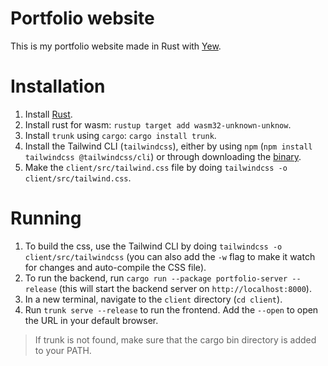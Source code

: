 # Portfolio website
This is my portfolio website made in Rust with [Yew](https://yew.rs/).

# Installation
1. Install [Rust](https://www.rust-lang.org/tools/install).
2. Install rust for wasm: `rustup target add wasm32-unknown-unknow`.
3. Install `trunk` using `cargo`: `cargo install trunk`.
4. Install the Tailwind CLI (`tailwindcss`), either by using `npm` (`npm install tailwindcss @tailwindcss/cli`) or through downloading the [binary](https://github.com/tailwindlabs/tailwindcss/releases).
5. Make the `client/src/tailwind.css` file by doing `tailwindcss -o client/src/tailwind.css`.

# Running
1. To build the css, use the Tailwind CLI by doing `tailwindcss -o client/src/tailwindcss` (you can also add the `-w` flag to make it watch for changes and auto-compile the CSS file).
2. To run the backend, run `cargo run --package portfolio-server --release` (this will start the backend server on `http://localhost:8000`).
3. In a new terminal, navigate to the `client` directory (`cd client`).
4. Run `trunk serve --release` to run the frontend. Add the `--open` to open the URL in your default browser.
> If trunk is not found, make sure that the cargo bin directory is added to your PATH.
